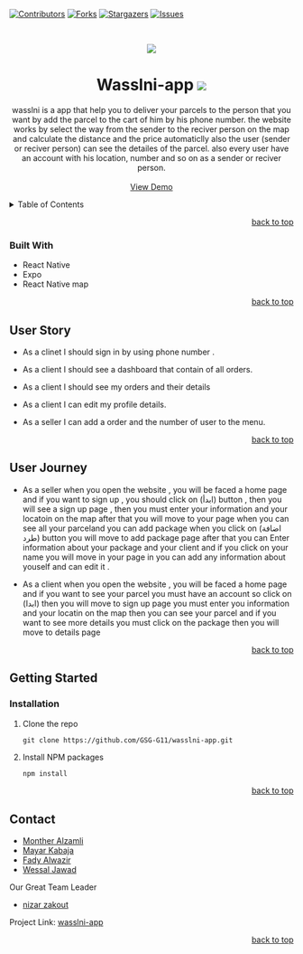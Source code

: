 <div id="top"></div>

[![Contributors][contributors-shield]][contributors-url]
[![Forks][forks-shield]][forks-url]
[![Stargazers][stars-shield]][stars-url]
[![Issues][issues-shield]][issues-url]


<!-- PROJECT LOGO -->
<br />
<div align="center">
    
![](https://i.imgur.com/CcZ37mM.png)

# Wasslni-app ![](https://i.imgur.com/5LJC22h.gif)

  <p align="center">
wasslni is a app that help you to deliver your parcels to the person that you want by add the parcel to the cart of him by his phone number. 
the website works by select the way from the sender to the reciver person on the map and calculate the distance and the price automaticlly also the user (sender or reciver person) can see the detailes of the parcel.
also every user have an account with his location, number and so on as a sender or reciver person.
    <br />
    <br />
        <a href="">View Demo</a>
          <br />

  </p>
</div>



<!-- TABLE OF CONTENTS -->
<details>
  <summary>Table of Contents</summary>
  <ol>
    <li>
      <a href="#about-the-project">About The Project</a>
      <ul>
        <li><a href="#built-with">Built With</a></li>
        <li><a href="#user-journey">User Journey</a></li>
        <li><a href="#user-stories">User Stories</a></li>
      </ul>
    </li>
    <li>
      <a href="#getting-started">Getting Started</a>
      <ul>
        <li><a href="#prerequisites">Prerequisites</a></li>
        <li><a href="#installation">Installation</a></li>
      </ul>
    </li>
    <li><a href="#contact">Contact</a></li>
    <li><a href="#data-base">Database Schema</a></li>
  </ol>
</details>

<p align="right"><a href="#top">back to top</a></p>



### Built With 

* React Native
* Expo
* React Native map 




<p align="right"><a href="#top">back to top</a></p>

## User Story
- As a clinet I should sign in by using phone number .
- As a client I  should see a dashboard that contain of all orders.
- As a client I should see my orders and their details
- As a client I can edit my profile details.

- As a seller I can add a order and the number of user to the menu.


<p align="right"><a href="#top">back to top</a></p>

## User Journey

- As a seller when you open the website , you will be faced a home page and if you want to sign up , you  should click on (ابدأ) button , then you will see a sign up page , then you must enter your information and your locatoin on the map after that you will move to your page when you can see all your parceland you can add package when you click on (اضافة طرد)
button you will move to add package page after that you can Enter information about your package and your client and if you click on your name you will move in your page in you can add any information about youself and can edit it . 

- As a client when you open the website , you will be faced a home page and if you want to see your parcel you must have an account so click on (ابدا) then you will move to sign up page you must enter you information and your locatin on the map then you can see your parcel and if you want to see more details you must click on the package then you will move to details page  

<p align="right"><a href="#top">back to top</a></p>


<!-- GETTING STARTED -->
## Getting Started

### Installation

1. Clone the repo
   ```
   git clone https://github.com/GSG-G11/wasslni-app.git
   ```
2. Install NPM packages
   ```sh
   npm install
   ```

<p align="right"><a href="#top">back to top</a></p>






<!-- CONTACT -->
## Contact

* [Monther Alzamli](https://github.com/MontherIsmail)
* [Mayar Kabaja](https://github.com/mayar-kabaja)
* [Fady Alwazir](https://github.com/Fady-Alwazir)
* [Wessal Jawad](https://github.com/WessalJawad95)

Our Great Team Leader
* [nizar zakout](https://github.com/Nizar7zak)


Project Link: [wasslni-app](https://github.com/GSG-G11/wasslni-app)

<p align="right"><a href="#top">back to top</a></p>


<!-- MARKDOWN LINKS & IMAGES -->
<!-- https://www.markdownguide.org/basic-syntax/#reference-style-links -->
[contributors-shield]: https://img.shields.io/github/contributors/GSG-G11/wasslni-app?style=for-the-badge
[contributors-url]: https://github.com/GSG-G11/wasslni/graphs/contributors
[forks-shield]: https://img.shields.io/github/forks/GSG-G11/wasslni-app?style=for-the-badge
[forks-url]: https://github.com/GSG-G11/wasslni-app/network/members
[stars-shield]: https://img.shields.io/github/stars/GSG-G11/wasslni-app?style=for-the-badge
[stars-url]: https://github.com/GSG-G11/wasslni-app/stargazers
[issues-shield]: https://img.shields.io/github/issues/GSG-G11/wasslni-ap?style=for-the-badge
[issues-url]: https://github.com/GSG-G11/wasslni-app/issues
[product-screenshot]: images/screenshot.png
